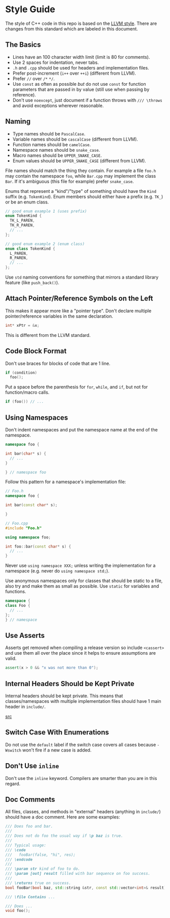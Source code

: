 # Style Guide

The style of C++ code in this repo is based on the
[LLVM style](https://llvm.org/docs/CodingStandards.html). There are changes from
this standard which are labeled in this document.

## The Basics

- Lines have an 100 character width limit (limit is 80 for comments).
- Use 2 spaces for indentation, never tabs.
- `.h` and `.cpp` should be used for headers and implementation files.
- Prefer post-increment (`i++` over `++i`) (different from LLVM).
- Prefer `//` over `/*` `*/`.
- Use `const` as often as possible *but* do not use `const` for function
  parameters that are passed in by value (still use when passing by reference).
- Don't use `noexcept`, just document if a function throws with `/// \throws`
  and avoid exceptions wherever reasonable.

## Naming

- Type names should be `PascalCase`.
- Variable names should be `cascalCase` (different from LLVM).
- Function names should be `camelCase`.
- Namespace names should be `snake_case`.
- Macro names should be `UPPER_SNAKE_CASE`.
- Enum values should be `UPPER_SNAKE_CASE` (different from LLVM).

File names should match the thing they contain. For example a file `foo.h` may
contain the namespace `foo`, while `Bar.cpp` may implement the class `Bar`. If
it's ambiguous (this file for example) prefer `snake_case`.

Enums that represent a "kind"/"type" of something should have the `Kind` suffix
(e.g. `TokenKind`). Enum members should either have a prefix (e.g. `TK_`) or be
an enum class.

```cpp
// good enum example 1 (uses prefix)
enum TokenKind {
  TK_L_PAREN,
  TK_R_PAREN,
  // ...
};

// good enum example 2 (enum class)
enum class TokenKind {
  L_PAREN,
  R_PAREN,
  // ...
};
```

Use `std` naming conventions for something that mirrors a standard library
feature (like `push_back()`).

## Attach Pointer/Reference Symbols on the Left

This makes it appear more like a "pointer type". Don't declare multiple
pointer/reference variables in the same declaration.

```cpp
int* xPtr = &x;
```

This is different from the LLVM standard.

## Code Block Format

Don't use braces for blocks of code that are 1 line.

```cpp
if (condition)
  foo();
```

Put a space before the parenthesis for `for`, `while`, and `if`, but not for
function/macro calls.

```cpp
if (foo()) // ...
```

## Using Namespaces

Don't indent namespaces and put the namespace name at the end of the namespace.

```cpp
namespace foo {

int bar(char* s) {
  // ...
}

} // namespace foo
```

Follow this pattern for a namespace's implementation file:

```cpp
// Foo.h
namespace foo {

int bar(const char* s);

}
```

```cpp
// Foo.cpp
#include "Foo.h"

using namespace foo;

int foo::bar(const char* s) {
  // ...
}
```

Never use `using namespace XXX;` unless writing the implementation for a
namespace (e.g. never do `using namespace std;`).

Use anonymous namespaces only for classes that should be static to a file, also
try and make them as small as possible. Use `static` for variables and
functions.

```cpp
namespace {
class Foo {
  // ...
};
} // namespace
```

## Use Asserts

Asserts get removed when compiling a release version so include `<cassert>` and
use them all over the place since it helps to ensure assumptions are valid.

```cpp
assert(x > 0 && "x was not more than 0");
```

## Internal Headers Should be Kept Private

Internal headers should be kept private. This means that classes/namespaces with
multiple implementation files should have 1 main header in `include/`.

[src](https://llvm.org/docs/CodingStandards.html#keep-internal-headers-private)

## Switch Case With Enumerations

Do not use the `default` label if the switch case covers all cases because
`-Wswitch` won't fire if a new case is added.

## Don't Use `inline`

Don't use the `inline` keyword. Compilers are smarter than you are in this
regard.

## Doc Comments

All files, classes, and methods in "external" headers (anything in `include/`)
should have a doc comment. Here are some examples:

```cpp
/// Does foo and bar.
///
/// Does not do foo the usual way if \p baz is true.
///
/// Typical usage:
/// \code
///   fooBar(false, "hi", res);
/// \endcode
///
/// \param str kind of foo to do.
/// \param [out] result filled with bar sequence on foo success.
///
/// \returns true on success.
bool fooBar(bool baz, std::string &str, const std::vector<int>& result);
```

```cpp
/// \file Contains ...

/// Does ...
void foo();
```
